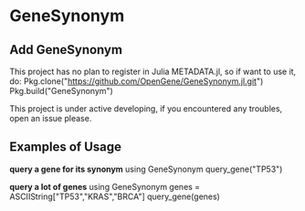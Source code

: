 # GeneSynonym

## Add GeneSynonym
This project has no plan to register in Julia METADATA.jl, so if want to use it, do:
	Pkg.clone("https://github.com/OpenGene/GeneSynonym.jl.git")
	Pkg.build("GeneSynonym")
	
This project is under active developing, if you encountered any troubles, open an issue please.
	
## Examples of Usage

**query a gene for its synonym**
	using GeneSynonym
	query_gene("TP53")
	
**query a lot of genes**
	using GeneSynonym
	genes = ASCIIString["TP53","KRAS","BRCA"]
	query_gene(genes)

